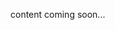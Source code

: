 <!-- <meta>
{
    "title":"Gardener",
    "slug":"gardener",
    "description":"Using Gardener on Packet",
    "author":"Mo Lawler",
    "github":"usrdev",
    "date": "2019/12/18",
    "tag":["Devops", "Integrations"]
}
</meta> -->

content coming soon...